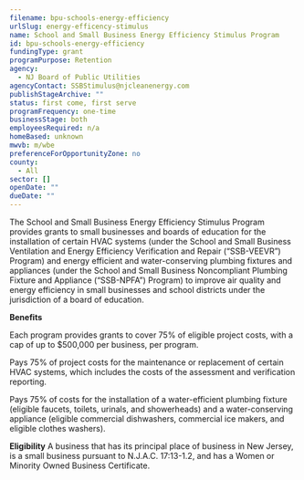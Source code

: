 ```yaml
---
filename: bpu-schools-energy-efficiency
urlSlug: energy-efficency-stimulus
name: School and Small Business Energy Efficiency Stimulus Program
id: bpu-schools-energy-efficiency
fundingType: grant
programPurpose: Retention
agency:
  - NJ Board of Public Utilities
agencyContact: SSBStimulus@njcleanenergy.com
publishStageArchive: ""
status: first come, first serve
programFrequency: one-time
businessStage: both
employeesRequired: n/a
homeBased: unknown
mwvb: m/wbe
preferenceForOpportunityZone: no
county:
  - All
sector: []
openDate: ""
dueDate: ""
---
```

The School and Small Business Energy Efficiency Stimulus Program provides grants to small businesses and boards of education for the installation of certain HVAC systems (under the  School and Small Business Ventilation and Energy Efficiency Verification and Repair (“SSB-VEEVR”) Program) and energy efficient and water-conserving plumbing fixtures and appliances (under the School and Small Business Noncompliant Plumbing Fixture and Appliance (“SSB-NPFA”) Program) to improve air quality and energy efficiency in small businesses and school districts under the jurisdiction of a board of education.

**Benefits**

Each program provides grants to cover 75% of eligible project costs, with a cap of up to $500,000 per business, per program. 

Pays 75% of project costs for the maintenance or replacement of certain HVAC systems, which includes the costs of the assessment and verification reporting. 

Pays 75% of costs for the installation of a water-efficient plumbing fixture (eligible faucets, toilets, urinals, and showerheads) and a water-conserving appliance (eligible commercial dishwashers, commercial ice makers, and eligible clothes washers). 


**Eligibility**
A business that has its principal place of business in New Jersey, is a small business pursuant to N.J.A.C. 17:13-1.2, and has a Women or Minority Owned Business Certificate.
